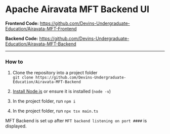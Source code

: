 # Apache Airavata MFT Backend UI

**Frontend Code:** https://github.com/Devins-Undergraduate-Education/Airavata-MFT-Frontend

**Backend Code:** https://github.com/Devins-Undergraduate-Education/Airavata-MFT-Backend

--- 

### How to
1. Clone the repository into a project folder<br>
`git clone https://github.com/Devins-Undergraduate-Education/Airavata-MFT-Backend`

2. [Install Node.js](https://nodejs.org/en) or ensure it is installed (`node -v`)
   
3. In the project folder, run `npm i`
4. In the project folder, run `npx tsx main.ts`

MFT Backend is set up after `MFT backend listening on port ####` is displayed.
